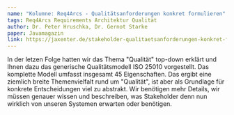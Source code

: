 ```yaml
---
name: "Kolumne: Req4Arcs - Qualitätsanforderungen konkret formulieren"
tags: Req4Arcs Requirements Architektur Qualität
author: Dr. Peter Hruschka, Dr. Gernot Starke
paper: Javamagazin
link: https://jaxenter.de/stakeholder-qualitaetsanforderungen-konkret-formulieren-86582
---
```

In der letzen Folge hatten wir das Thema "Qualität" top-down erklärt und Ihnen
dazu das generische Qualitätsmodell ISO 25010 vorgestellt.
Das komplette Modell umfasst insgesamt 45 Eigenschaften. Das ergibt eine
ziemlich breite Themenvielfalt rund um "Qualität", ist aber als Grundlage für konkrete
Entscheidungen viel zu abstrakt. Wir benötigen mehr Details, wir müssen genauer
wissen und beschreiben, was Stakeholder denn nun wirklich von unseren Systemen
erwarten oder benötigen.